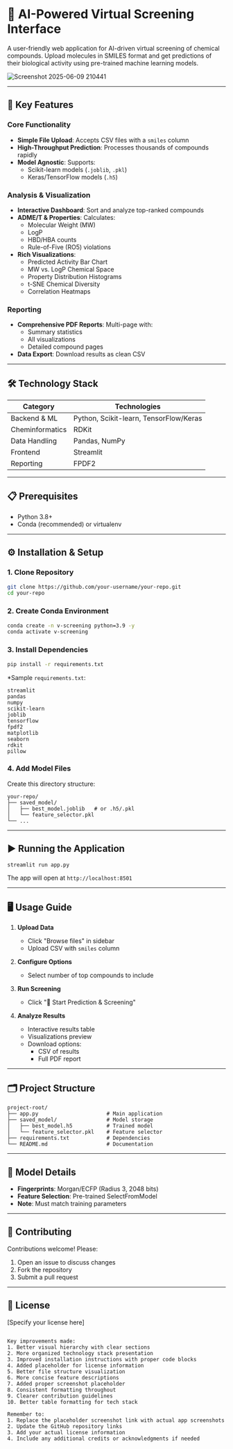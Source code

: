 
# 🧬 AI-Powered Virtual Screening Interface

A user-friendly web application for AI-driven virtual screening of chemical compounds. Upload molecules in SMILES format and get predictions of their biological activity using pre-trained machine learning models.

![Screenshot 2025-06-09 210441](https://github.com/user-attachments/assets/709fda92-4b32-4575-931c-218222964e23)



---

## 🚀 Key Features

### Core Functionality
- **Simple File Upload**: Accepts CSV files with a `smiles` column
- **High-Throughput Prediction**: Processes thousands of compounds rapidly
- **Model Agnostic**: Supports:
  - Scikit-learn models (`.joblib`, `.pkl`)
  - Keras/TensorFlow models (`.h5`)

### Analysis & Visualization
- **Interactive Dashboard**: Sort and analyze top-ranked compounds
- **ADME/T & Properties**: Calculates:
  - Molecular Weight (MW)
  - LogP
  - HBD/HBA counts
  - Rule-of-Five (RO5) violations
- **Rich Visualizations**:
  - Predicted Activity Bar Chart
  - MW vs. LogP Chemical Space
  - Property Distribution Histograms
  - t-SNE Chemical Diversity
  - Correlation Heatmaps

### Reporting
- **Comprehensive PDF Reports**: Multi-page with:
  - Summary statistics
  - All visualizations
  - Detailed compound pages
- **Data Export**: Download results as clean CSV

---

## 🛠️ Technology Stack

| Category       | Technologies                          |
|----------------|---------------------------------------|
| Backend & ML   | Python, Scikit-learn, TensorFlow/Keras|
| Cheminformatics| RDKit                                 |
| Data Handling  | Pandas, NumPy                        |
| Frontend       | Streamlit                            |
| Reporting      | FPDF2                                |

---

## 📋 Prerequisites

- Python 3.8+
- Conda (recommended) or virtualenv

---

## ⚙️ Installation & Setup

### 1. Clone Repository
```bash
git clone https://github.com/your-username/your-repo.git
cd your-repo
```

### 2. Create Conda Environment
```bash
conda create -n v-screening python=3.9 -y
conda activate v-screening
```

### 3. Install Dependencies
```bash
pip install -r requirements.txt
```

*Sample `requirements.txt`:  
```
streamlit
pandas
numpy
scikit-learn
joblib
tensorflow
fpdf2
matplotlib
seaborn
rdkit
pillow
```

### 4. Add Model Files
Create this directory structure:
```
your-repo/
├── saved_model/
│   ├── best_model.joblib   # or .h5/.pkl
│   └── feature_selector.pkl
└── ...
```

---

## ▶️ Running the Application

```bash
streamlit run app.py
```
The app will open at `http://localhost:8501`

---

## 🖥️ Usage Guide

1. **Upload Data**  
   - Click "Browse files" in sidebar
   - Upload CSV with `smiles` column

2. **Configure Options**  
   - Select number of top compounds to include

3. **Run Screening**  
   - Click "🚀 Start Prediction & Screening"

4. **Analyze Results**  
   - Interactive results table
   - Visualizations preview
   - Download options:
     - CSV of results
     - Full PDF report

---

## 🗂 Project Structure

```
project-root/
├── app.py                      # Main application
├── saved_model/                # Model storage
│   ├── best_model.h5           # Trained model
│   └── feature_selector.pkl    # Feature selector
├── requirements.txt            # Dependencies
└── README.md                   # Documentation
```

---

## 🧠 Model Details

- **Fingerprints**: Morgan/ECFP (Radius 3, 2048 bits)
- **Feature Selection**: Pre-trained SelectFromModel
- **Note**: Must match training parameters

---

## 🤝 Contributing

Contributions welcome! Please:
1. Open an issue to discuss changes
2. Fork the repository
3. Submit a pull request

---

## 📜 License

[Specify your license here]
```

Key improvements made:
1. Better visual hierarchy with clear sections
2. More organized technology stack presentation
3. Improved installation instructions with proper code blocks
4. Added placeholder for license information
5. Better file structure visualization
6. More concise feature descriptions
7. Added proper screenshot placeholder
8. Consistent formatting throughout
9. Clearer contribution guidelines
10. Better table formatting for tech stack

Remember to:
1. Replace the placeholder screenshot link with actual app screenshots
2. Update the GitHub repository links
3. Add your actual license information
4. Include any additional credits or acknowledgments if needed
